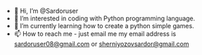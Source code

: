 - 👋 Hi, I’m @Sardoruser
- 👀 I’m interested in coding with Python programming language.
- 🌱 I’m currently learning how to create a python simple games.
- 📫 How to reach me - just email me my email address is sardoruser08@gmail.com or sherniyozovsardor@gmail.com
